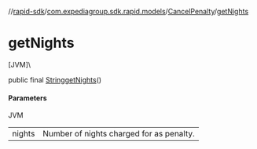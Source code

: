 //[rapid-sdk](../../../index.md)/[com.expediagroup.sdk.rapid.models](../index.md)/[CancelPenalty](index.md)/[getNights](get-nights.md)

# getNights

[JVM]\

public final [String](https://docs.oracle.com/javase/8/docs/api/java/lang/String.html)[getNights](get-nights.md)()

#### Parameters

JVM

| | |
|---|---|
| nights | Number of nights charged for as penalty. |
